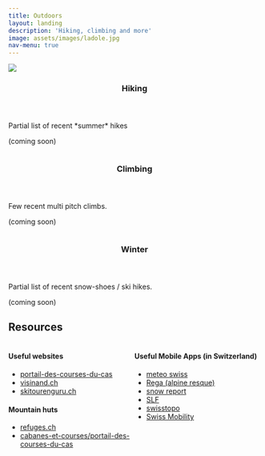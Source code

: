 ```yaml
---
title: Outdoors
layout: landing
description: 'Hiking, climbing and more'
image: assets/images/ladole.jpg
nav-menu: true
---
```



<!-- Main -->
<div id="main">



<!-- Two -->
<section id="one" class="spotlights">
	<section>
		<a href="generic.html" class="image" title="from the summit of 'La Breya'">
			<img src="{{ site.baseurl }} {% link assets/images/champex_lac_hike.jpg %}" data-position="center center" />
		</a>
		<div class="content">
			<div class="inner">
				<header class="major">
					<h3>Hiking</h3></header>
				<p>Partial list of recent *summer* hikes</p>
				<p>(coming soon)</p>
			</div>
		</div>
	</section>
	<section>
		<a href="generic.html" class="image" title="belaying my friend Maxime in 'Bravo Lapp'">
			<img src="{{ site.baseurl }} {% link assets/images/belaying.png %}" alt="" data-position="top center" />
		</a>
		<div class="content">
			<div class="inner">
				<header class="major">
					<h3>Climbing</h3>
				</header>
				<p>Few recent multi pitch climbs.</p>
				<p>(coming soon)</p>
			</div>
		</div>
	</section>
	<section>
		<a href="generic.html" class="image" title="little hike in 'Les Pleiades'">
			<img src="{{ site.baseurl }} {% link assets/images/lespleiades.jpg %}" alt="" data-position="25% 25%" />
		</a>
		<div class="content">
			<div class="inner">
				<header class="major">
					<h3>Winter</h3>
				</header>
				<p>Partial list of recent snow-shoes / ski hikes.</p>
				<p>(coming soon)</p>
			</div>
		</div>
	</section>
</section>

<!-- Three -->
<!-- <section id="three">
	<div class="inner">
		<header class="major">
			<h2>Massa libero</h2>
		</header>
		<p>Nullam et orci eu lorem consequat tincidunt vivamus et sagittis libero. Mauris aliquet magna magna sed nunc rhoncus pharetra. Pellentesque condimentum sem. In efficitur ligula tate urna. Maecenas laoreet massa vel lacinia pellentesque lorem ipsum dolor. Nullam et orci eu lorem consequat tincidunt. Vivamus et sagittis libero. Mauris aliquet magna magna sed nunc rhoncus amet pharetra et feugiat tempus.</p>
		<ul class="actions">
			<li><a href="generic.html" class="button next">Get Started</a></li>
		</ul>
	</div>
</section> -->


<!-- One -->
<section id="two">
	<div class="inner">
		<!-- <header class="major"> -->
		<h2>Resources</h2>
		<!-- </header> -->
		<div style="float: left; width: 50%;">
			<h4>Useful websites</h4>
			<ul> 
				<li><a href="https://www.sac-cas.ch/fr/cabanes-et-courses/portail-des-courses-du-cas/">portail-des-courses-du-cas</a></li>
				<li><a href="http://visinand.ch/">visinand.ch</a></li>
				<li><a href="http://www.skitourenguru.ch/">skitourenguru.ch</a></li>
			</ul>
			<h4>Mountain huts</h4>
			<ul>
				<li><a href="https://www.refuges.ch/">refuges.ch</a></li>
				<li><a href="https://www.sac-cas.ch/fr/cabanes-et-courses/portail-des-courses-du-cas/">cabanes-et-courses/portail-des-courses-du-cas</a></li>
			</ul>
		</div>
		<div style="float: left; width: 50%;">
			<h4>Useful Mobile Apps (in Switzerland)</h4>
				<ul>
					<li><a href="https://play.google.com/store/apps/details?id=ch.admin.meteoswiss">meteo swiss</a></li>
					<li><a href="https://play.google.com/store/apps/details?id=ch.rega.Rega">Rega (alpine resque)</a></li>
					<li><a href="https://play.google.com/store/apps/details?id=com.SnowReport.screens">snow report</a></li>
					<li><a href="https://play.google.com/store/apps/details?id=ch.slf.whiteriskmobile">SLF</a></li>
					<li><a href="https://play.google.com/store/apps/details?id=ch.admin.swisstopo">swisstopo</a></li>
					<li><a href="https://play.google.com/store/apps/details?id=ch.schweizmobil">Swiss Mobility</a></li>
				</ul>
		</div>
	</div>
</section>

</div>
